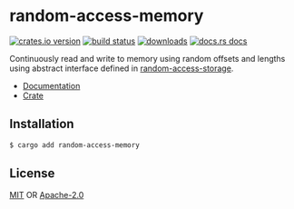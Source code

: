 # random-access-memory
[![crates.io version][1]][2] [![build status][3]][4]
[![downloads][5]][6] [![docs.rs docs][7]][8]

Continuously read and write to memory using random offsets and lengths
using abstract interface defined in
[random-access-storage](https://github.com/datrs/random-access-storage).

- [Documentation][8]
- [Crate][2]

## Installation
```sh
$ cargo add random-access-memory
```

## License
[MIT](./LICENSE-MIT) OR [Apache-2.0](./LICENSE-APACHE)

[1]: https://img.shields.io/crates/v/random-access-memory.svg?style=flat-square
[2]: https://crates.io/crates/random-access-memory
[3]: https://github.com/datrs/random-access-memory/actions/workflows/ci.yml/badge.svg
[4]: https://github.com/datrs/random-access-memory/actions
[5]: https://img.shields.io/crates/d/random-access-memory.svg?style=flat-square
[6]: https://crates.io/crates/random-access-memory
[7]: https://img.shields.io/badge/docs-latest-blue.svg?style=flat-square
[8]: https://docs.rs/random-access-memory
